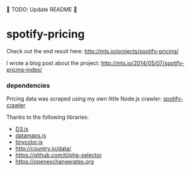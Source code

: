 :construction: TODO: Update README :construction:

# spotify-pricing

Check out the end result here: <http://mts.io/projects/spotify-pricing/>

I wrote a blog post about the project: <http://mts.io/2014/05/07/spotify-pricing-index/>

### dependencies
Pricing data was scraped using my own little Node.js crawler: [spotify-crawler](https://github.com/matiassingers/spotify-crawler)

Thanks to the following libraries:
- [D3.js](http://d3js.org/)
- [datamaps.js](http://datamaps.github.io/)
- [tinycolor.js](http://bgrins.github.io/TinyColor/)
- http://country.io/data/
- https://github.com/tj/php-selector
- https://openexchangerates.org
